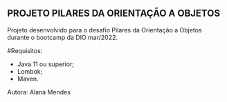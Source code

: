 ## PROJETO PILARES DA ORIENTAÇÃO A OBJETOS
Projeto desenvolvido para o desafio Pilares da Orientação a Objetos durante o bootcamp da DIO mar/2022.

#Requisitos:
- Java 11 ou superior;
- Lombok;
- Maven.

Autora: Alana Mendes
